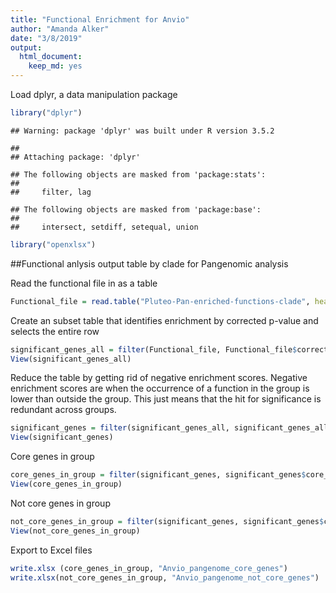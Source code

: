 ```yaml
---
title: "Functional Enrichment for Anvio"
author: "Amanda Alker"
date: "3/8/2019"
output: 
  html_document: 
    keep_md: yes
---
```




Load dplyr, a data manipulation package

```r
library("dplyr")
```

```
## Warning: package 'dplyr' was built under R version 3.5.2
```

```
## 
## Attaching package: 'dplyr'
```

```
## The following objects are masked from 'package:stats':
## 
##     filter, lag
```

```
## The following objects are masked from 'package:base':
## 
##     intersect, setdiff, setequal, union
```

```r
library("openxlsx")
```

##Functional anlysis output table by clade for Pangenomic analysis

Read the functional file in as a table


```r
Functional_file = read.table("Pluteo-Pan-enriched-functions-clade", header = TRUE, sep = "\t")
```

Create an subset table that identifies enrichment by corrected p-value and selects the entire row


```r
significant_genes_all = filter(Functional_file, Functional_file$corrected_p_value <= 0.05 )
View(significant_genes_all)
```

Reduce the table by getting rid of negative enrichment scores. Negative enrichment scores are when the occurrence of a function in the group is lower than outside the group. This just means that the hit for significance is redundant across groups.


```r
significant_genes = filter(significant_genes_all, significant_genes_all$enrichment_score > 0)
View(significant_genes)
```

Core genes in group


```r
core_genes_in_group = filter(significant_genes, significant_genes$core_in_group == "True") 
View(core_genes_in_group)
```

Not core genes in group


```r
not_core_genes_in_group = filter(significant_genes, significant_genes$core_in_group == "False") 
View(not_core_genes_in_group)
```

Export to Excel files

```r
write.xlsx (core_genes_in_group, "Anvio_pangenome_core_genes")
write.xlsx(not_core_genes_in_group, "Anvio_pangenome_not_core_genes")
```

